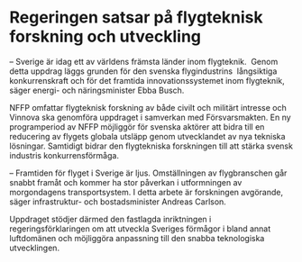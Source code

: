 # Regeringen satsar på flygteknisk forskning och utveckling

– Sverige är idag ett av världens främsta länder inom flygteknik.  Genom detta uppdrag läggs grunden för den svenska flygindustrins  långsiktiga konkurrenskraft och för det framtida innovationssystemet inom flygteknik, säger energi- och näringsminister Ebba Busch.

NFFP omfattar flygteknisk forskning av både civilt och militärt intresse och Vinnova ska genomföra uppdraget i samverkan med Försvarsmakten. En ny programperiod av NFFP möjliggör för svenska aktörer att bidra till en reducering av flygets globala utsläpp genom utvecklandet av nya tekniska lösningar. Samtidigt bidrar den flygtekniska forskningen till att stärka svensk industris konkurrensförmåga.

– Framtiden för flyget i Sverige är ljus. Omställningen av flygbranschen går snabbt framåt och kommer ha stor påverkan i utformningen av morgondagens transportsystem. I detta arbete är forskningen avgörande, säger infrastruktur- och bostadsminister Andreas Carlson.

Uppdraget stödjer därmed den fastlagda inriktningen i regeringsförklaringen om att utveckla Sveriges förmågor i bland annat luftdomänen och möjliggöra anpassning till den snabba teknologiska utvecklingen.
